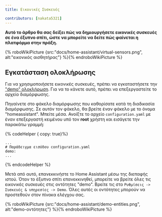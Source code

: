 ```yaml
---
title: Εικονικές Συσκευές

contributors: [nakata5321]
---
```


**Αυτό το άρθρο θα σας δείξει πώς να δημιουργήσετε εικονικές συσκευές σε ένα έξυπνο σπίτι, ώστε να μπορείτε να δείτε πώς φαίνεται η πλατφόρμα στην πράξη.**

{% roboWikiPicture {src:"docs/home-assistant/virtual-sensors.png", alt:"εικονικός αισθητήρας"} %}{% endroboWikiPicture %}

## Εγκατάσταση ολοκλήρωσης

Για να χρησιμοποιήσετε εικονικές συσκευές, πρέπει να εγκαταστήσετε την ["demo" ολοκλήρωση](https://www.home-assistant.io/integrations/demo/).
Για να το κάνετε αυτό, πρέπει να επεξεργαστείτε το αρχείο διαμόρφωσης.

Πηγαίνετε στο φάκελο διαμόρφωσης που καθορίσατε κατά τη διαδικασία διαμόρφωσης. Σε αυτόν τον φάκελο, θα βρείτε έναν φάκελο
με το όνομα "homeassistant". Μπείτε μέσα. Ανοίξτε το αρχείο `configuration.yaml` με έναν επεξεργαστή κειμένου υπό τον **root** χρήστη και εισάγετε την παρακάτω γραμμή:

{% codeHelper { copy: true}%}

```
...
# Παράδειγμα εισόδου configuration.yaml
demo:
...
```

{% endcodeHelper %}

Μετά από αυτό, επανεκκινήστε το Home Assistant μέσω της διεπαφής ιστού. Όταν το έξυπνο σπίτι επανεκκινηθεί, μπορείτε να βρείτε όλες τις εικονικές συσκευές στις οντότητες "demo".
Βρείτε τις στο `Ρυθμίσεις -> Συσκευές & υπηρεσίες -> Demo`. Όλες αυτές οι οντότητες μπορούν να προστεθούν στον πίνακα ελέγχου σας.

{% roboWikiPicture {src:"docs/home-assistant/demo-entities.png", alt:"demo-οντότητες"} %}{% endroboWikiPicture %}